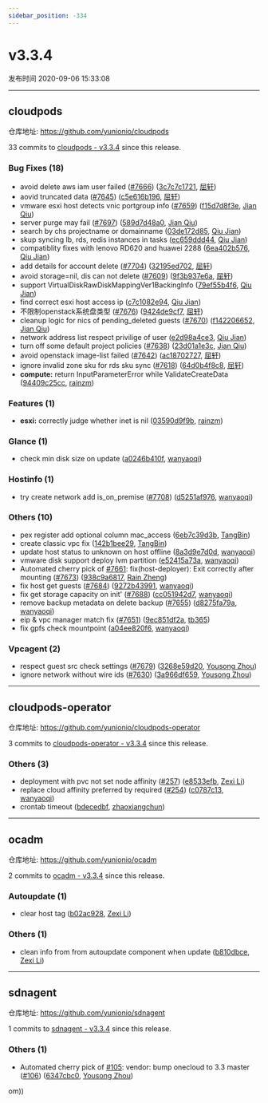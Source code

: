 ```yaml
---
sidebar_position: -334
---
```


# v3.3.4

发布时间 2020-09-06 15:33:08

-----

## cloudpods

仓库地址: https://github.com/yunionio/cloudpods

33 commits to [cloudpods - v3.3.4](https://github.com/yunionio/cloudpods/compare/v3.3.3...v3.3.4) since this release.

### Bug Fixes (18)
- avoid delete aws iam user failed ([#7666](https://github.com/yunionio/cloudpods/issues/7666)) ([3c7c7c1721](https://github.com/yunionio/cloudpods/commit/3c7c7c17215c4798275bc540e7c831aeeff7715b), [屈轩](mailto:qu_xuan@icloud.com))
- aovid truncated data ([#7645](https://github.com/yunionio/cloudpods/issues/7645)) ([c5e616b196](https://github.com/yunionio/cloudpods/commit/c5e616b196e67633c98c501dd34121457304a656), [屈轩](mailto:qu_xuan@icloud.com))
- vmware esxi host detects vnic portgroup info ([#7659](https://github.com/yunionio/cloudpods/issues/7659)) ([f15d7d8f3e](https://github.com/yunionio/cloudpods/commit/f15d7d8f3e2a838b3df5d619798d5f37fd1d807c), [Jian Qiu](mailto:swordqiu@gmail.com))
- server purge may fail ([#7697](https://github.com/yunionio/cloudpods/issues/7697)) ([589d7d48a0](https://github.com/yunionio/cloudpods/commit/589d7d48a0cae93e7c05562876f9f934e1fc153d), [Jian Qiu](mailto:swordqiu@gmail.com))
- search by chs projectname or domainname ([03de172d85](https://github.com/yunionio/cloudpods/commit/03de172d85800d003eedbc1147c0d9ba2daf4c7b), [Qiu Jian](mailto:qiujian@yunionyun.com))
- skup syncing lb, rds, redis instances in tasks ([ec659ddd44](https://github.com/yunionio/cloudpods/commit/ec659ddd4437c23f41c365d14230a14555722dea), [Qiu Jian](mailto:qiujian@yunionyun.com))
- compatiblity fixes with lenovo RD620 and huawei 2288 ([6ea402b576](https://github.com/yunionio/cloudpods/commit/6ea402b576d03840fc59cd5740b5865fe829d85f), [Qiu Jian](mailto:qiujian@yunionyun.com))
- add details for account delete ([#7704](https://github.com/yunionio/cloudpods/issues/7704)) ([32195ed702](https://github.com/yunionio/cloudpods/commit/32195ed7026c5621df6c3b0bff0d74e3faf4ae69), [屈轩](mailto:qu_xuan@icloud.com))
- avoid storage=nil, dis can not delete ([#7609](https://github.com/yunionio/cloudpods/issues/7609)) ([9f3b937e6a](https://github.com/yunionio/cloudpods/commit/9f3b937e6aaa47f4eb1fc5b3cb1363a2cdb77ccf), [屈轩](mailto:qu_xuan@icloud.com))
- support VirtualDiskRawDiskMappingVer1BackingInfo ([79ef55b4f6](https://github.com/yunionio/cloudpods/commit/79ef55b4f66406b23118230e086be6c352f63043), [Qiu Jian](mailto:qiujian@yunionyun.com))
- find correct esxi host access ip ([c7c1082e94](https://github.com/yunionio/cloudpods/commit/c7c1082e94a525b1825370cb6b02b7c91b9b5aba), [Qiu Jian](mailto:qiujian@yunionyun.com))
- 不限制openstack系统盘类型 ([#7676](https://github.com/yunionio/cloudpods/issues/7676)) ([9424de9cf7](https://github.com/yunionio/cloudpods/commit/9424de9cf7c983539054ea3189e86bc7384789df), [屈轩](mailto:qu_xuan@icloud.com))
- cleanup logic for nics of pending_deleted guests ([#7670](https://github.com/yunionio/cloudpods/issues/7670)) ([f142206652](https://github.com/yunionio/cloudpods/commit/f1422066526193defdff3b39c80f38fc8b0c5f76), [Jian Qiu](mailto:swordqiu@gmail.com))
- network address list respect privilige of user ([e2d98a4ce3](https://github.com/yunionio/cloudpods/commit/e2d98a4ce3370203ad5f0226f144be916bc8b187), [Qiu Jian](mailto:qiujian@yunionyun.com))
- turn off some default project policies ([#7638](https://github.com/yunionio/cloudpods/issues/7638)) ([23d01a1e3c](https://github.com/yunionio/cloudpods/commit/23d01a1e3c019bf9de1386957df71cb26db3b938), [Jian Qiu](mailto:swordqiu@gmail.com))
- avoid openstack image-list failed ([#7642](https://github.com/yunionio/cloudpods/issues/7642)) ([ac18702727](https://github.com/yunionio/cloudpods/commit/ac18702727d5a7008082db76d819257270cf09c9), [屈轩](mailto:qu_xuan@icloud.com))
- ignore invalid zone sku for rds sku sync ([#7618](https://github.com/yunionio/cloudpods/issues/7618)) ([64d0b4f8c8](https://github.com/yunionio/cloudpods/commit/64d0b4f8c880e9532add675b0707d4dc5c6a6e04), [屈轩](mailto:qu_xuan@icloud.com))
- **compute:** return InputParameterError while ValidateCreateData ([94409c25cc](https://github.com/yunionio/cloudpods/commit/94409c25cc41efdb7405737367dbe9a609eda1c9), [rainzm](mailto:mjoycarry@gmail.com))

### Features (1)
- **esxi:** correctly judge whether inet is nil ([03590d9f9b](https://github.com/yunionio/cloudpods/commit/03590d9f9b4bc33e66ff02bb14a79ba6fb3064f0), [rainzm](mailto:mjoycarry@gmail.com))

### Glance (1)
- check min disk size on update ([a0246b410f](https://github.com/yunionio/cloudpods/commit/a0246b410fae94a0de7adfc5d52c702bd5fb125b), [wanyaoqi](mailto:wanyaoqi@yunionyun.com))

### Hostinfo (1)
- try create network add is_on_premise ([#7708](https://github.com/yunionio/cloudpods/issues/7708)) ([d5251af976](https://github.com/yunionio/cloudpods/commit/d5251af976b8df5a0f5bffd7c102f0a9c11fecf7), [wanyaoqi](mailto:wanyaoqi@yunionyun.com))

### Others (10)
- pex register add optional column mac_access ([6eb7c39d3b](https://github.com/yunionio/cloudpods/commit/6eb7c39d3ba059777a4234bdc022f2a117221213), [TangBin](mailto:tangbin@yunion.cn))
- create classic vpc fix ([142b1bee29](https://github.com/yunionio/cloudpods/commit/142b1bee295420e06568266aca9cdb8bf6d89b74), [TangBin](mailto:tangbin@yunion.cn))
- update host status to unknown on host offline ([8a3d9e7d0d](https://github.com/yunionio/cloudpods/commit/8a3d9e7d0d29181a1828235175a11d0ba930d24c), [wanyaoqi](mailto:wanyaoqi@yunionyun.com))
- vmware disk support deploy lvm partition ([e52415a73a](https://github.com/yunionio/cloudpods/commit/e52415a73aa17d4880ff89f5941947d037e8a5fa), [wanyaoqi](mailto:wanyaoqi@yunionyun.com))
- Automated cherry pick of [#7661](https://github.com/yunionio/cloudpods/issues/7661): fix(host-deployer): Exit correctly after mounting ([#7673](https://github.com/yunionio/cloudpods/issues/7673)) ([938c9a6817](https://github.com/yunionio/cloudpods/commit/938c9a681794e19f1fc58a620f30e222dd1413d0), [Rain Zheng](mailto:mjoycarry@gmail.com))
- fix host get guests ([#7684](https://github.com/yunionio/cloudpods/issues/7684)) ([9272b43991](https://github.com/yunionio/cloudpods/commit/9272b43991be923f0432261c6028dc0ea562061d), [wanyaoqi](mailto:wanyaoqi@yunionyun.com))
- fix get storage capacity on init' ([#7688](https://github.com/yunionio/cloudpods/issues/7688)) ([cc051942d7](https://github.com/yunionio/cloudpods/commit/cc051942d7bc2aee4f1fa3a4c37183b83d09e1bf), [wanyaoqi](mailto:wanyaoqi@yunionyun.com))
- remove backup metadata on delete backup ([#7655](https://github.com/yunionio/cloudpods/issues/7655)) ([d8275fa79a](https://github.com/yunionio/cloudpods/commit/d8275fa79a317e6ed9772c3baa1f9d7a0db36771), [wanyaoqi](mailto:wanyaoqi@yunionyun.com))
- eip & vpc manager match fix ([#7651](https://github.com/yunionio/cloudpods/issues/7651)) ([9ec851df2a](https://github.com/yunionio/cloudpods/commit/9ec851df2a8b09601e40569220dd125c0618906e), [tb365](mailto:41716617+tb365@users.noreply.github.com))
- fix gpfs check mountpoint ([a04ee820f6](https://github.com/yunionio/cloudpods/commit/a04ee820f66f42376719f45c27c5519e6b1f3bfd), [wanyaoqi](mailto:wanyaoqi@yunionyun.com))

### Vpcagent (2)
- respect guest src check settings ([#7679](https://github.com/yunionio/cloudpods/issues/7679)) ([3268e59d20](https://github.com/yunionio/cloudpods/commit/3268e59d20bfcc003926a0fdd7d3fe3ca6de6982), [Yousong Zhou](mailto:yszhou4tech@gmail.com))
- ignore network without wire ids ([#7630](https://github.com/yunionio/cloudpods/issues/7630)) ([3a966df659](https://github.com/yunionio/cloudpods/commit/3a966df6597d2ecf1aa689af1cc36c721c4d76f0), [Yousong Zhou](mailto:yszhou4tech@gmail.com))

-----

## cloudpods-operator

仓库地址: https://github.com/yunionio/cloudpods-operator

3 commits to [cloudpods-operator - v3.3.4](https://github.com/yunionio/cloudpods-operator/compare/v3.3.3...v3.3.4) since this release.

### Others (3)
- deployment with pvc not set node affinity ([#257](https://github.com/yunionio/cloudpods-operator/issues/257)) ([e8533efb](https://github.com/yunionio/cloudpods-operator/commit/e8533efb51b0ba67eac70de8a0ec17fbe1ae9f22), [Zexi Li](mailto:zexi.li@qq.com))
- replace cloud affinity preferred by required ([#254](https://github.com/yunionio/cloudpods-operator/issues/254)) ([c0787c13](https://github.com/yunionio/cloudpods-operator/commit/c0787c1315cd2e9b660c7d74f3aadd449bc8bd72), [wanyaoqi](mailto:wanyaoqi@yunionyun.com))
- crontab timeout ([bdecedbf](https://github.com/yunionio/cloudpods-operator/commit/bdecedbf7fa16b75dcf65c8d343aa86bdef16db1), [zhaoxiangchun](mailto:1422928955@qq.com))

-----

## ocadm

仓库地址: https://github.com/yunionio/ocadm

2 commits to [ocadm - v3.3.4](https://github.com/yunionio/ocadm/compare/v3.3.3...v3.3.4) since this release.

### Autoupdate (1)
- clear host tag ([b02ac928](https://github.com/yunionio/ocadm/commit/b02ac92816b5e8348fc86e38c010855a32665fd0), [Zexi Li](mailto:zexi.li@qq.com))

### Others (1)
- clean info from from autoupdate component when update ([b810dbce](https://github.com/yunionio/ocadm/commit/b810dbce82f0b2a9790cd0171fc480b6a1777f97), [Zexi Li](mailto:zexi.li@qq.com))

-----

## sdnagent

仓库地址: https://github.com/yunionio/sdnagent

1 commits to [sdnagent - v3.3.4](https://github.com/yunionio/sdnagent/compare/v3.3.3...v3.3.4) since this release.

### Others (1)
- Automated cherry pick of [#105](https://github.com/yunionio/sdnagen/issues/105): vendor: bump onecloud to 3.3 master ([#106](https://github.com/yunionio/sdnagen/issues/106)) ([6347cbc0](https://github.com/yunionio/sdnagen/commit/6347cbc0124ce0ec6dd8b9832978c2bab4f9c54f), [Yousong Zhou](mailto:yszhou4tech@gmail.com))

om))

[sdnagent - v3.3.4]: https://github.com/yunionio/sdnagent/compare/v3.3.3...v3.3.4
